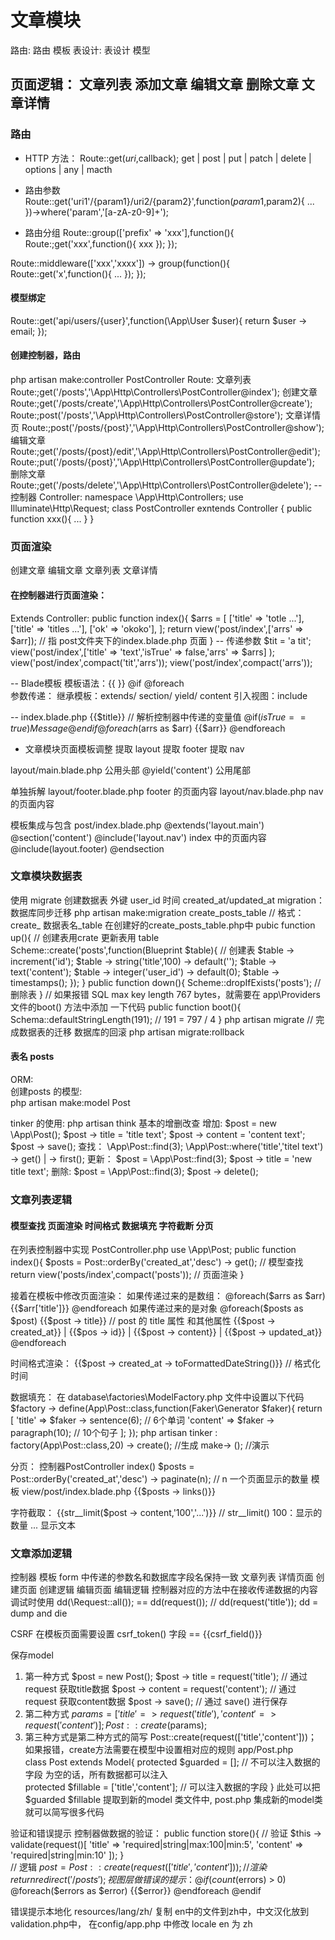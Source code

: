 # 文章模块
路由:  路由 模板 
表设计: 表设计 模型
## 页面逻辑： 文章列表 添加文章 编辑文章 删除文章 文章详情

### 路由
- HTTP 方法：
Route::get($uri,$callback);
get | post | put | patch | delete | options | any | macth 

- 路由参数
Route::get('uri1'/{param1}/uri2/{param2}',function($param1,$param2){
	...
})->where('param','[a-zA-z0-9]+');

- 路由分组
Route::group(['prefix' => 'xxx'],function(){
	Route:;get('xxx',function(){
		xxx
	});
});

Route::middleware(['xxx','xxxx']) -> group(function(){
	Route::get('x',function(){
		...
	});
});

#### 模型绑定
Route::get('api/users/{user}',function(\App\User $user){
	return $user -> email;
});

#### 创建控制器，路由
php artisan make:controller PostController 
Route: 
文章列表
Route:;get('/posts','\App\Http\Controllers\PostController@index');
创建文章
Route:;get('/posts/create','\App\Http\Controllers\PostController@create');
Route:;post('/posts','\App\Http\Controllers\PostController@store');
文章详情页
Route:;post('/posts/{post}','\App\Http\Controllers\PostController@show');
编辑文章
Route:;get('/posts/{post}/edit','\App\Http\Controllers\PostController@edit');
Route:;put('/posts/{post}','\App\Http\Controllers\PostController@update');
删除文章
Route:;get('/posts/delete','\App\Http\Controllers\PostController@delete');
-- 控制器
Controller:
namespace \App\Http\Controllers;
use Illuminate\Http\Request;
class PostController exntends Controller {
	public function xxx(){	...  }
}

### 页面渲染
创建文章	编辑文章	文章列表	文章详情

#### 在控制器进行页面渲染：
Extends Controller:
public function  index(){
	$arrs = [
		['title' => 'totle ...'], ['title' => 'titles ...'], ['ok' => 'okoko'],
	];
	return view('post/index',['arrs' => $arr]);  // 指 post文件夹下的index.blade.php 页面
}
-- 传递参数
$tit = 'a tit';
view('post/index',['title' => 'text','isTrue' => false,'arrs' => $arrs] );
view('post/index',compact('tit','arrs'));   view('post/index',compact('arrs'));

-- Blade模板
模板语法：{{ }}   @if	@foreach	 
参数传递： 
继承模板：extends/		section/	yield/		content
引入视图：include 

-- index.blade.php 
{{$title}}	// 解析控制器中传递的变量值
@if($isTrue == true)
	Message 
@endif
@foreach($arrs as $arr)
	{{$arr}}
@endforeach

- 文章模块页面模板调整
提取 layout
提取 footer
提取 nav

layout/main.blade.php
公用头部
@yield('content')
公用尾部

单独拆解
layout/footer.blade.php
footer 的页面内容
layout/nav.blade.php
nav 的页面内容

模板集成与包含
post/index.blade.php
@extends('layout.main')
@section('content')
@include('layout.nav')
index 中的页面内容
@include(layout.footer)
@endsection

### 文章模块数据表
使用 migrate 创建数据表
外键 user_id
时间 created_at/updated_at
migration： 数据库同步迁移
php artisan make:migration create_posts_table		// 格式：create_ 数据表名_table 
在创建好的create_posts_table.php中
pubic function up(){		// 创建表用crate  更新表用 table
	Scheme::create('posts',function(Blueprint $table){		// 创建表
		$table -> increment('id');
		$table -> string('title',100) -> default('');
		$table -> text('content');
		$table -> integer('user_id') -> default(0);
		$table -> timestamps();
	});
}
public function down(){
	Scheme::dropIfExists('posts');			// 删除表
}
// 如果报错 SQL max key length 767 bytes，就需要在 app\Providers 文件的boot() 方法中添加 一下代码
public function boot(){
	Schema::defaultStringLength(191);		// 191 = 797 / 4 
}
php artisan migrate			// 完成数据表的迁移
数据库的回滚
php artisan migrate:rollback
#### 表名 posts
ORM:		
创建posts 的模型:	
php artisan make:model Post

tinker 的使用:
php artisan think
基本的增删改查
增加:
	$post = new \App\Post();
	$post -> title = 'title text';
	$post -> content = 'content text';
	$post -> save();
查找：
\App\Post::find(3);
\App\Post::where('title','titel text') -> get() | -> first();
更新：
$post = \App\Post::find(3);
$post -> title = 'new title text';
删除:
$post = \App\Post::find(3);
$post -> delete();

### 文章列表逻辑
#### 模型查找  页面渲染  时间格式   数据填充   字符截断    分页 
在列表控制器中实现
PostController.php
use \App\Post;
public function index(){
	$posts = Post::orderBy('created_at','desc') -> get();		// 模型查找
	return view('posts/index',compact('posts'));				// 页面渲染
}

接着在模板中修改页面渲染：
如果传递过来的是数组：
@foreach($arrs as $arr)
{{$arr['title']}}
@endforeach
如果传递过来的是对象
@foreach($posts as $post)
{{$post -> title}}		//	post 的 title 属性	和其他属性
{{$post -> created_at}} | {{$pos -> id}} | {{$post -> content}} | {{$post -> updated_at}}
@endforeach

时间格式渲染：
{{$post -> created_at -> toFormattedDateString()}}		// 格式化时间

数据填充：
在 database\factories\ModelFactory.php 文件中设置以下代码
$factory -> define(App\Post::class,function(Faker\Generator $faker){
	return [
		'title' => $faker -> sentence(6);				// 6个单词
		'content' => $faker -> paragraph(10);			// 10个句子
	];
});
php artisan tinker
: factory(App\Post::class,20) -> create();	//生成  	make-> (); //演示

分页：
控制器PostController  index() 
$posts = Post::orderBy('created_at','desc') -> paginate(n);		// n 一个页面显示的数量
模板 view/post/index.blade.php
{{$posts -> links()}}			

字符截取：
{{str__limit($post -> content,'100','...')}}    // str__limit() 100：显示的数量 ... 显示文本

### 文章添加逻辑
控制器
模板 form 中传递的参数名和数据库字段名保持一致
文章列表  详情页面  创建页面  创建逻辑  编辑页面 编辑逻辑
控制器对应的方法中在接收传递数据的内容调试时使用 dd(\Request::all()); == dd(request()); // dd(request('title'));     dd = dump and die 

CSRF
在模板页面需要设置 csrf_token() 字段
<input type='hidden' name='_token' value="{{csrf_token()}}">  == {{csrf_field()}}

保存model
1. 第一种方式
$post = new Post();
$post -> title = request('title');				// 通过request 获取title数据
$post -> content = request('content');			// 通过request 获取content数据
$post -> save();								// 通过 save() 进行保存
2. 第二种方式
$params = ['title' => request('title'), 'content' => request('content')];
Post::create($params);
3. 第三种方式是第二种方式的简写
Post::create(request(['title','content']))；
如果报错，create方法需要在模型中设置相对应的规则
app/Post.php	
class Post extends Model{
	protected $guarded = [];	// 不可以注入数据的字段		为空的话，所有数据都可以注入	
	protected $fillable = ['title','content'];	// 可以注入数据的字段
}
此处可以把$guarded $fillable 提取到新的model 类文件中, post.php 集成新的model类就可以简写很多代码

验证和错误提示
控制器做数据的验证：
public function store(){
	// 验证
	$this -> validate(request()[
		'title' => 'required|string|max:100|min:5',
		'content' => 'required|string|min:10'
	]);
}	
	// 逻辑
	$post = Post::create(request(['title','content']));
	// 渲染
	return redirect('/posts');
视图层做错误的提示：
@if(count($errors) > 0)
@foreach($errors as $error)
	{{$error}}
@endforeach	
@endif

错误提示本地化
resources/lang/zh/	复制 en中的文件到zh中，中文汉化放到validation.php中， 在config/app.php 中修改 locale en 为 zh













